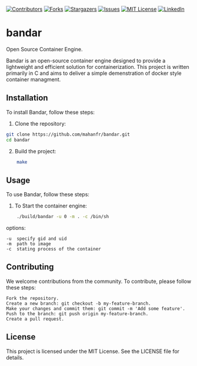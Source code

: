 [![Contributors][contributors-shield]][contributors-url]
[![Forks][forks-shield]][forks-url]
[![Stargazers][stars-shield]][stars-url]
[![Issues][issues-shield]][issues-url]
[![MIT License][license-shield]][license-url]
[![LinkedIn][linkedin-shield]][linkedin-url]

# bandar

Open Source Container Engine.

Bandar is an open-source container engine designed to provide
a lightweight and efficient solution for containerization.
This project is written primarily in C and aims to deliver
a simple demenstration of docker style container managment.

## Installation

To install Bandar, follow these steps:

1. Clone the repository:

``` sh
git clone https://github.com/mahanfr/bandar.git
cd bandar
```

2. Build the project:

```sh
    make
```

## Usage

To use Bandar, follow these steps:

1. To Start the container engine:

``` sh
    ./build/bandar -u 0 -m . -c /bin/sh
```
options:

    -u  specify gid and uid
    -m  path to image
    -c  stating process of the container

## Contributing

We welcome contributions from the community.
To contribute, please follow these steps:

    Fork the repository.
    Create a new branch: git checkout -b my-feature-branch.
    Make your changes and commit them: git commit -m 'Add some feature'.
    Push to the branch: git push origin my-feature-branch.
    Create a pull request.

## License

This project is licensed under the MIT License.
See the LICENSE file for details.

[contributors-shield]: https://img.shields.io/github/contributors/mahanfr/bandar.svg?style=for-the-badge
[contributors-url]: https://github.com/mahanfr/bandar/graphs/contributors
[forks-shield]: https://img.shields.io/github/forks/mahanfr/bandar.svg?style=for-the-badge
[forks-url]: https://github.com/mahanfr/bandar/network/members
[stars-shield]: https://img.shields.io/github/stars/mahanfr/bandar.svg?style=for-the-badge
[stars-url]: https://github.com/mahanfr/bandar/stargazers
[issues-shield]: https://img.shields.io/github/issues/mahanfr/bandar.svg?style=for-the-badge
[issues-url]: https://github.com/mahanfr/bandar/issues
[license-shield]: https://img.shields.io/github/license/mahanfr/bandar.svg?style=for-the-badge
[license-url]: https://github.com/mahanfr/bandar/blob/master/LICENSE.txt
[linkedin-shield]: https://img.shields.io/badge/-LinkedIn-black.svg?style=for-the-badge&logo=linkedin&colorB=555
[linkedin-url]: https://linkedin.com/in/mahanfarzaneh
